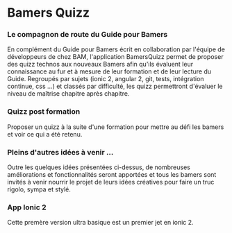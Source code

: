 # Bamers Quizz

### Le compagnon de route du Guide pour Bamers
En complément du Guide pour Bamers écrit en collaboration par l'équipe de développeurs de chez BAM,
l'application BamersQuizz permet de proposer des quizz technos aux nouveaux Bamers afin qu'ils évaluent leur connaissance au fur et à mesure de leur formation et de leur lecture du Guide.
Regroupés par sujets (ionic 2, angular 2, git, tests, intégration continue, css ...) et classés par difficulté, les quizz permettront d'évaluer le niveau de maîtrise chapitre après chapitre.

### Quizz post formation
Proposer un quizz à la suite d'une formation pour mettre au défi les bamers et voir ce qui a été retenu.

### Pleins d'autres idées à venir ...
Outre les quelques idées présentées ci-dessus, de nombreuses améliorations et fonctionnalités seront apportées et tous les bamers sont invités à venir nourrir le projet de leurs idées créatives pour faire un truc rigolo, sympa et stylé.


### App Ionic 2
Cette premère version ultra basique est un premier jet en ionic 2.
